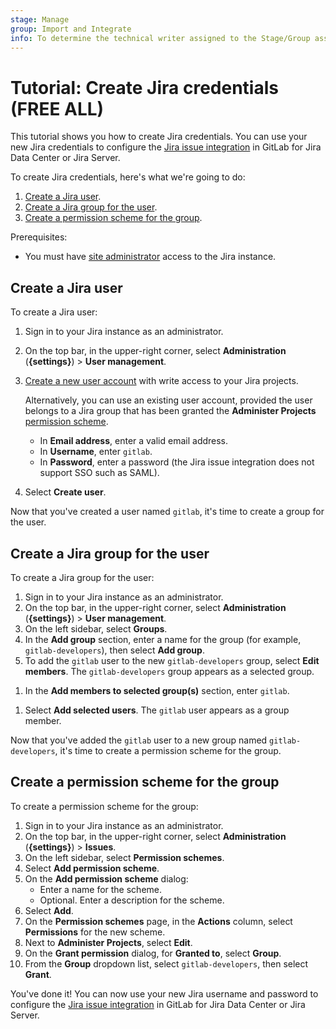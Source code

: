```yaml
---
stage: Manage
group: Import and Integrate
info: To determine the technical writer assigned to the Stage/Group associated with this page, see https://handbook.gitlab.com/handbook/product/ux/technical-writing/#assignments
---
```


# Tutorial: Create Jira credentials **(FREE ALL)**

This tutorial shows you how to create Jira credentials. You can use your new Jira credentials to
configure the [Jira issue integration](configure.md) in GitLab for Jira Data Center or Jira Server.

To create Jira credentials, here's what we're going to do:

1. [Create a Jira user](#create-a-jira-user).
1. [Create a Jira group for the user](#create-a-jira-group-for-the-user).
1. [Create a permission scheme for the group](#create-a-permission-scheme-for-the-group).

Prerequisites:

- You must have [site administrator](https://support.atlassian.com/user-management/docs/give-users-admin-permissions/#Make-someone-a-site-admin) access to the Jira instance.

## Create a Jira user

To create a Jira user:

1. Sign in to your Jira instance as an administrator.
1. On the top bar, in the upper-right corner, select **Administration** (**{settings}**) > **User management**.
1. [Create a new user account](https://confluence.atlassian.com/adminjiraserver/create-edit-or-remove-a-user-938847025.html#Create,edit,orremoveauser-CreateusersmanuallyinJira) with write access to your Jira projects.

   Alternatively, you can use an existing user account, provided the user belongs to a Jira group that has been granted
   the **Administer Projects** [permission scheme](#create-a-permission-scheme-for-the-group).

   - In **Email address**, enter a valid email address.
   - In **Username**, enter `gitlab`.
   - In **Password**, enter a password (the Jira issue integration does not support SSO such as SAML).
1. Select **Create user**.

Now that you've created a user named `gitlab`, it's time to create a group for the user.

## Create a Jira group for the user

To create a Jira group for the user:

1. Sign in to your Jira instance as an administrator.
1. On the top bar, in the upper-right corner, select **Administration** (**{settings}**) > **User management**.
1. On the left sidebar, select **Groups**.
1. In the **Add group** section, enter a name for the group (for example,
   `gitlab-developers`), then select **Add group**.
1. To add the `gitlab` user to the new `gitlab-developers` group, select **Edit members**.
   The `gitlab-developers` group appears as a selected group.
<!-- vale gitlab.BadPlurals = NO -->
1. In the **Add members to selected group(s)** section, enter `gitlab`.
<!-- vale gitlab.BadPlurals = YES -->
1. Select **Add selected users**.
   The `gitlab` user appears as a group member.

Now that you've added the `gitlab` user to a new group named `gitlab-developers`,
it's time to create a permission scheme for the group.

## Create a permission scheme for the group

To create a permission scheme for the group:

1. Sign in to your Jira instance as an administrator.
1. On the top bar, in the upper-right corner, select **Administration** (**{settings}**) > **Issues**.
1. On the left sidebar, select **Permission schemes**.
1. Select **Add permission scheme**.
1. On the **Add permission scheme** dialog:
   - Enter a name for the scheme.
   - Optional. Enter a description for the scheme.
1. Select **Add**.
1. On the **Permission schemes** page, in the **Actions** column, select **Permissions** for the new scheme.
1. Next to **Administer Projects**, select **Edit**.
1. On the **Grant permission** dialog, for **Granted to**, select **Group**.
1. From the **Group** dropdown list, select `gitlab-developers`, then select **Grant**.

You've done it! You can now use your new Jira username and password to configure the
[Jira issue integration](configure.md) in GitLab for Jira Data Center or Jira Server.

